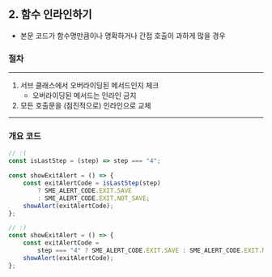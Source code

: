 ## 2. 함수 인라인하기

- 본문 코드가 함수명만큼이나 명확하거나 간접 호출이 과하게 많을 경우

### 절차
----

1. 서브 클래스에서 오버라이딩된 메서드인지 체크<br />
    - 오버라이딩된 메서드는 인라인 금지<br />
2. 모든 호출문을 (점진적으로) 인라인으로 교체<br />

----

### 개요 코드

```javascript
// :(
const isLastStep = (step) => step === "4";

const showExitAlert = () => {
    const exitAlertCode = isLastStep(step)
        ? SME_ALERT_CODE.EXIT.SAVE
        : SME_ALERT_CODE.EXIT.NOT_SAVE;
    showAlert(exitAlertCode);
};

// :)
const showExitAlert = () => {
    const exitAlertCode =
        step === "4" ? SME_ALERT_CODE.EXIT.SAVE : SME_ALERT_CODE.EXIT.NOT_SAVE;
    showAlert(exitAlertCode);
};
```